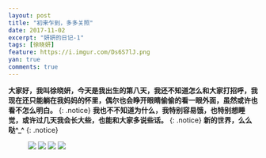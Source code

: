```yaml
---
layout: post
title: "初来乍到，多多关照"
date: 2017-11-02
excerpt: "妍妍的日记-1"
tags: [徐晓妍]
feature: https://i.imgur.com/Ds6S7lJ.png
yan: true
comments: true
---
```


**大家好，我叫徐晓妍，今天是我出生的第八天，我还不知道怎么和大家打招呼，我现在还只能躺在我妈妈的怀里，偶尔也会睁开眼睛偷偷的看一眼外面，虽然或许也看不怎么明白。**
{: .notice}
**我也不不知道为什么，我特别容易饿，也特别想睡觉，或许过几天我会长大些，也能和大家多说些话。**
{: .notice}
**新的世界，么么哒^_^**
{: .notice}
<figure>
	<a href="{{ site.staticUrl }}/yanyan/image/IMG_1664.JPG"><img src="{{ site.staticUrl }}/yanyan/image/IMG_1664.JPG" /></a>
	<a href="{{ site.staticUrl }}/yanyan/image/IMG_1665.JPG"><img src="{{ site.staticUrl }}/yanyan/image/IMG_1665.JPG" /></a>
	<a href="{{ site.staticUrl }}/yanyan/image/IMG_1666.JPG"><img src="{{ site.staticUrl }}/yanyan/image/IMG_1666.JPG" /></a>
	<a href="{{ site.staticUrl }}/yanyan/image/IMG_1667.JPG"><img src="{{ site.staticUrl }}/yanyan/image/IMG_1667.JPG" /></a>
</figure>
